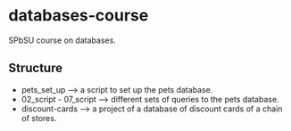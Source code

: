 # databases-course
SPbSU course on databases.
## Structure
  - pets_set_up --> a script to set up the pets database.
  - 02_script - 07_script --> different sets of queries to the pets database.
  - discount-cards --> a project of a database of discount cards of a chain of stores.
